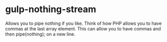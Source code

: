 # gulp-nothing-stream
Allows you to pipe nothing if you like. Think of how PHP allows you to have commas at the last array element. This can allow you to have commas and then pipe(nothing); on a new line.
